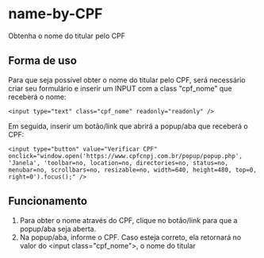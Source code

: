 # name-by-CPF
Obtenha o nome do titular pelo CPF
## Forma de uso

Para que seja possível obter o nome do titular pelo CPF, será necessário criar seu formulário e inserir um INPUT com a class "cpf_nome" que receberá o nome:

	<input type="text" class="cpf_nome" readonly="readonly" />
	
Em seguida, inserir um botão/link que abrirá a popup/aba que receberá o CPF:
	
	<input type="button" value="Verificar CPF" onclick="window.open('https://www.cpfcnpj.com.br/popup/popup.php', 'Janela', 'toolbar=no, location=no, directories=no, status=no, menubar=no, scrollbars=no, resizable=no, width=640, height=480, top=0, right=0').focus();" />
	
## Funcionamento

1. Para obter o nome através do CPF, clique no botão/link para que a popup/aba seja aberta.
2. Na popup/aba, informe o CPF. Caso esteja correto, ela retornará no valor do \<input class="cpf_nome"\>, o nome do titular
